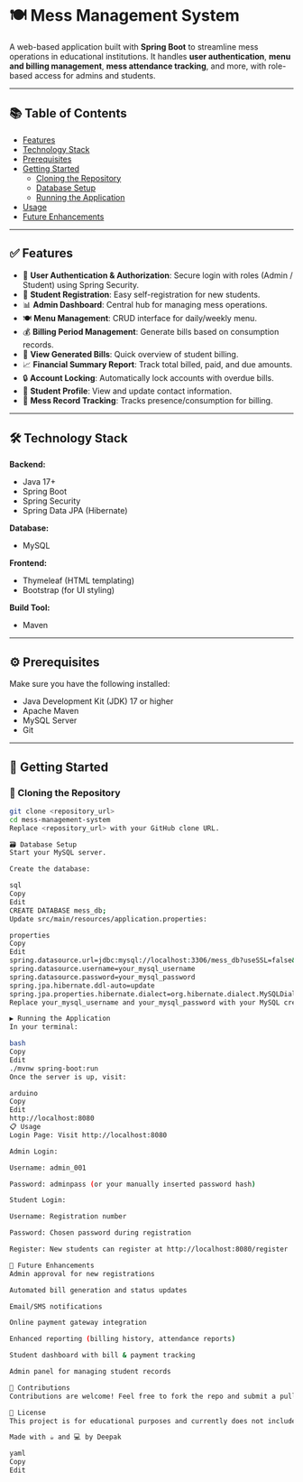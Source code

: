 # 🍽️ Mess Management System

A web-based application built with **Spring Boot** to streamline mess operations in educational institutions. It handles **user authentication**, **menu and billing management**, **mess attendance tracking**, and more, with role-based access for admins and students.

---

## 📚 Table of Contents

- [Features](#features)
- [Technology Stack](#technology-stack)
- [Prerequisites](#prerequisites)
- [Getting Started](#getting-started)
  - [Cloning the Repository](#cloning-the-repository)
  - [Database Setup](#database-setup)
  - [Running the Application](#running-the-application)
- [Usage](#usage)
- [Future Enhancements](#future-enhancements)

---

## ✅ Features

- 🔐 **User Authentication & Authorization**: Secure login with roles (Admin / Student) using Spring Security.
- 📝 **Student Registration**: Easy self-registration for new students.
- 📊 **Admin Dashboard**: Central hub for managing mess operations.
- 🍽️ **Menu Management**: CRUD interface for daily/weekly menu.
- 💰 **Billing Period Management**: Generate bills based on consumption records.
- 📄 **View Generated Bills**: Quick overview of student billing.
- 📈 **Financial Summary Report**: Track total billed, paid, and due amounts.
- 🔒 **Account Locking**: Automatically lock accounts with overdue bills.
- 👤 **Student Profile**: View and update contact information.
- 🧾 **Mess Record Tracking**: Tracks presence/consumption for billing.

---

## 🛠️ Technology Stack

**Backend:**
- Java 17+
- Spring Boot
- Spring Security
- Spring Data JPA (Hibernate)

**Database:**
- MySQL

**Frontend:**
- Thymeleaf (HTML templating)
- Bootstrap (for UI styling)

**Build Tool:**
- Maven

---

## ⚙️ Prerequisites

Make sure you have the following installed:

- Java Development Kit (JDK) 17 or higher
- Apache Maven
- MySQL Server
- Git

---

## 🚀 Getting Started

### 🔽 Cloning the Repository

```bash
git clone <repository_url>
cd mess-management-system
Replace <repository_url> with your GitHub clone URL.

🗃️ Database Setup
Start your MySQL server.

Create the database:

sql
Copy
Edit
CREATE DATABASE mess_db;
Update src/main/resources/application.properties:

properties
Copy
Edit
spring.datasource.url=jdbc:mysql://localhost:3306/mess_db?useSSL=false&serverTimezone=UTC
spring.datasource.username=your_mysql_username
spring.datasource.password=your_mysql_password
spring.jpa.hibernate.ddl-auto=update
spring.jpa.properties.hibernate.dialect=org.hibernate.dialect.MySQLDialect
Replace your_mysql_username and your_mysql_password with your MySQL credentials.

▶️ Running the Application
In your terminal:

bash
Copy
Edit
./mvnw spring-boot:run
Once the server is up, visit:

arduino
Copy
Edit
http://localhost:8080
📋 Usage
Login Page: Visit http://localhost:8080

Admin Login:

Username: admin_001

Password: adminpass (or your manually inserted password hash)

Student Login:

Username: Registration number

Password: Chosen password during registration

Register: New students can register at http://localhost:8080/register

🔮 Future Enhancements
Admin approval for new registrations

Automated bill generation and status updates

Email/SMS notifications

Online payment gateway integration

Enhanced reporting (billing history, attendance reports)

Student dashboard with bill & payment tracking

Admin panel for managing student records

🙌 Contributions
Contributions are welcome! Feel free to fork the repo and submit a pull request.

📄 License
This project is for educational purposes and currently does not include a license. You may add one as needed.

Made with ☕ and 💻 by Deepak

yaml
Copy
Edit

